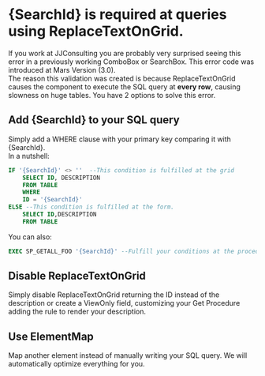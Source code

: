 # {SearchId} is required at queries using ReplaceTextOnGrid.

If you work at JJConsulting you are probably very surprised seeing this error in a previously working ComboBox or SearchBox.
This error code was introduced at Mars Version (3.0).<br/>
The reason this validation was created is because ReplaceTextOnGrid causes the component to
execute the SQL query at **every row**, causing slowness on huge tables.
You have 2 options to solve this error.

## Add {SearchId} to your SQL query
Simply add a WHERE clause with your primary key comparing it with {SearchId}.<br/>
In a nutshell:
```sql
IF '{SearchId}' <> ''  --This condition is fulfilled at the grid
    SELECT ID, DESCRIPTION
    FROM TABLE
    WHERE
    ID = '{SearchId}'
ELSE --This condition is fulfilled at the form.
    SELECT ID,DESCRIPTION
    FROM TABLE
```
You can also:
```sql
EXEC SP_GETALL_FOO '{SearchId}' --Fulfill your conditions at the procedure
```

## Disable ReplaceTextOnGrid
Simply disable ReplaceTextOnGrid returning the ID instead of the description or create a ViewOnly field, 
customizing your Get Procedure adding the rule to render your description.

## Use ElementMap
Map another element instead of manually writing your SQL query. We will automatically optimize everything for you.